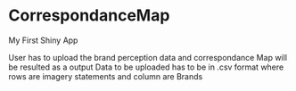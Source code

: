 CorrespondanceMap
=================

My First Shiny App

User has to upload the brand perception data and correspondance Map will be resulted as a output
Data to be uploaded has to be in .csv format where rows are imagery statements and column are Brands
